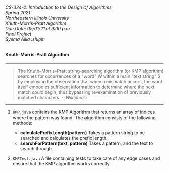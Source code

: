<h6>
CS-324-2: Introduction to the Design of Algorithms <br>
Spring 2021 <br>
Northeastern Illinois University <br>
Knuth-Morris-Pratt Algorithm <br>
Due Date: 05/01/21 at 9:00 p.m. <br>
Final Project <br>
Syema Ailia :shipit:
</h6>

#### Knuth-Morris-Pratt Algorithm 

---
>The Knuth–Morris–Pratt string-searching algorithm 
(or KMP algorithm) searches for occurrences of a "word" 
W within a main "text string" S by employing the observation 
that when a mismatch occurs, the word itself embodies sufficient 
information to determine where the next match could begin, thus 
bypassing re-examination of previously matched characters. 
--<cite>Wikipedia</cite>
---

1. `KMP.java` contains the KMP Algorithm that returns an array of indices where the pattern was found.
   The algorithm consists of the following methods:
   - **calculatePrefixLength(pattern)** Takes a pattern string to be searched and calculates the prefix length.
   - **searchForPattern(text, pattern)** Takes a pattern, and the text to search through.
   

2. `KMPTest.java` A file containing tests to take care of any edge cases and ensure that the KMP algorithm works correctly.

